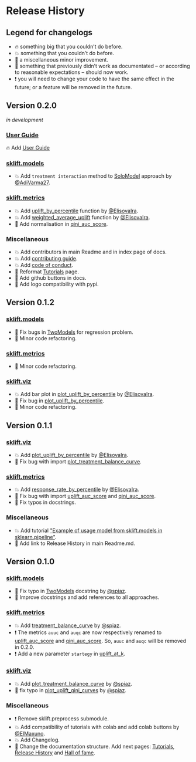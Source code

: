 # Release History

## Legend for changelogs

* 🔥 something big that you couldn’t do before.
* 💥 something that you couldn’t do before.
* 📝 a miscellaneous minor improvement.
* 🔨 something that previously didn’t work as documentated – or according to reasonable expectations – should now work.
* ❗️ you will need to change your code to have the same effect in the future; or a feature will be removed in the future.

## Version 0.2.0
_in development_

### [User Guide](https://scikit-uplift.readthedocs.io/en/latest/user_guide.html)

🔥 Add [User Guide](https://scikit-uplift.readthedocs.io/en/latest/user_guide.html)

### [sklift.models](https://scikit-uplift.readthedocs.io/en/latest/api/models.html)

* 💥 Add `treatment interaction` method to [SoloModel](https://scikit-uplift.readthedocs.io/en/latest/api/viz.html#sklift.models.models.SoloModel) approach by [@AdiVarma27](https://github.com/AdiVarma27).

### [sklift.metrics](https://scikit-uplift.readthedocs.io/en/latest/api/metrics.html)

* 💥 Add [uplift_by_percentile](/) function by [@ElisovaIra](https://github.com/ElisovaIra).
* 💥 Add [weighted_average_uplift](/) function by [@ElisovaIra](https://github.com/ElisovaIra).
* 🔨 Add normalisation in [qini_auc_score](https://scikit-uplift.readthedocs.io/en/latest/metrics.html#sklift.metrics.metrics.qini_auc_score).

### Miscellaneous

* 💥 Add contributors in main Readme and in index page of docs.
* 💥 Add [contributing guide](https://scikit-uplift.readthedocs.io/en/latest/contributing.html).
* 💥 Add [code of conduct](https://github.com/maks-sh/scikit-uplift/blob/master/.github/CODE_OF_CONDUCT.md).
* 📝 Reformat [Tutorials](https://scikit-uplift.readthedocs.io/en/latest/tutorials.html) page.
* 📝 Add github buttons in docs.
* 📝 Add logo compatibility with pypi.

## Version 0.1.2

### [sklift.models](https://scikit-uplift.readthedocs.io/en/v0.1.2/api/models.html)

* 🔨 Fix bugs in [TwoModels](https://scikit-uplift.readthedocs.io/en/v0.1.2/api/models.html#sklift.models.models.TwoModels) for regression problem.
* 📝 Minor code refactoring.

### [sklift.metrics](https://scikit-uplift.readthedocs.io/en/v0.1.2/api/metrics.html)

* 📝 Minor code refactoring.

### [sklift.viz](https://scikit-uplift.readthedocs.io/en/v0.1.2/api/viz.html)

* 💥 Add bar plot in [plot_uplift_by_percentile](https://scikit-uplift.readthedocs.io/en/v0.1.2/api/viz.html#sklift.viz.base.plot_uplift_by_percentile) by [@ElisovaIra](https://github.com/ElisovaIra).
* 🔨 Fix bug in [plot_uplift_by_percentile](https://scikit-uplift.readthedocs.io/en/v0.1.2/api/viz.html#sklift.viz.base.plot_uplift_by_percentile).
* 📝 Minor code refactoring.

## Version 0.1.1

### [sklift.viz](https://scikit-uplift.readthedocs.io/en/v0.1.1/api/viz.html)

* 💥 Add [plot_uplift_by_percentile](https://scikit-uplift.readthedocs.io/en/v0.1.1/api/viz.html#sklift.viz.base.plot_uplift_by_percentile) by [@ElisovaIra](https://github.com/ElisovaIra).
* 🔨 Fix bug with import [plot_treatment_balance_curve](https://scikit-uplift.readthedocs.io/en/v0.1.1/api/viz.html#sklift.viz.base.plot_treatment_balance_curve).

### [sklift.metrics](https://scikit-uplift.readthedocs.io/en/v0.1.1/api/metrics.html)

* 💥 Add [response_rate_by_percentile](https://scikit-uplift.readthedocs.io/en/v0.1.1/api/viz.html#sklift.metrics.metrics.response_rate_by_percentile) by [@ElisovaIra](https://github.com/ElisovaIra).
* 🔨 Fix bug with import [uplift_auc_score](https://scikit-uplift.readthedocs.io/en/v0.1.1/api/metrics.html#sklift.metrics.metrics.uplift_auc_score) and [qini_auc_score](https://scikit-uplift.readthedocs.io/en/v0.1.1/metrics.html#sklift.metrics.metrics.qini_auc_score).
* 📝 Fix typos in docstrings.

### Miscellaneous

* 💥 Add tutorial ["Example of usage model from sklift.models in sklearn.pipeline"](https://nbviewer.jupyter.org/github/maks-sh/scikit-uplift/blob/master/notebooks/pipeline_usage_EN.ipynb).
* 📝 Add link to Release History in main Readme.md.

## Version 0.1.0

### [sklift.models](https://scikit-uplift.readthedocs.io/en/v0.1.0/api/models.html)

* 📝 Fix typo in [TwoModels](https://scikit-uplift.readthedocs.io/en/v0.1.0/api/models.html#sklift.models.models.TwoModels) docstring by [@spiaz](https://github.com/spiaz).
* 📝 Improve docstrings and add references to all approaches.

### [sklift.metrics](https://scikit-uplift.readthedocs.io/en/v0.1.0/api/metrics.html)

* 💥 Add [treatment_balance_curve](https://scikit-uplift.readthedocs.io/en/v0.1.0/api/metrics.html#sklift.metrics.metrics.treatment_balance_curve) by [@spiaz](https://github.com/spiaz).
* ❗️ The metrics `auuc` and `auqc` are now respectively renamed to [uplift_auc_score](https://scikit-uplift.readthedocs.io/en/v0.1.0/api/metrics.html#sklift.metrics.metrics.uplift_auc_score) and [qini_auc_score](https://scikit-uplift.readthedocs.io/en/v0.1.0/metrics.html#sklift.metrics.metrics.qini_auc_score). So, `auuc` and `auqc` will be removed in 0.2.0.
* ❗️ Add a new parameter `startegy` in [uplift_at_k](https://scikit-uplift.readthedocs.io/en/v0.1.0/metrics.html#sklift.metrics.metrics.uplift_at_k).

### [sklift.viz](https://scikit-uplift.readthedocs.io/en/v0.1.0/api/viz.html)

* 💥 Add [plot_treatment_balance_curve](https://scikit-uplift.readthedocs.io/en/v0.1.0/api/viz.html#sklift.viz.base.plot_treatment_balance_curve) by [@spiaz](https://github.com/spiaz).
* 📝 fix typo in [plot_uplift_qini_curves](https://scikit-uplift.readthedocs.io/en/v0.1.0/api/viz.html#sklift.viz.base.plot_uplift_qini_curves) by [@spiaz](https://github.com/spiaz).

### Miscellaneous

* ❗️ Remove sklift.preprocess submodule.
* 💥 Add compatibility of tutorials with colab and add colab buttons by [@ElMaxuno](https://github.com/ElMaxuno).
* 💥 Add Changelog.
* 📝 Change the documentation structure. Add next pages: [Tutorials](https://scikit-uplift.readthedocs.io/en/v0.1.0/tutorials.html), [Release History](https://scikit-uplift.readthedocs.io/en/v0.1.0/changelog.html) and [Hall of fame](https://scikit-uplift.readthedocs.io/en/v0.1.0/hall_of_fame.html).